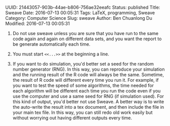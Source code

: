 UUID: 21443057-903b-44ae-b806-756ae32eeafc
Status: published
Title: Sweave
Date: 2016-07-13 00:05:31
Tags: LaTeX, programming, Sweave
Category: Computer Science
Slug: sweave
Author: Ben Chuanlong Du
Modified: 2016-07-13 00:05:31


1. Do not use sweave unless you are sure that you have run to the same
code again and again on different data sets, and you want the report
to be generate automatically each time.

2. You must start `<<...>>` at the beginning a line.

3. If you want to do simulation, you'd better set a seed for the random
number generator (RNG). In this way, you can reproduce your simulation
and the running result of the R code will always be the same. Sometime,
the result of R code will different every time you run it. For example,
if you want to test the speed of some algorithms, the time needed for
each algorithm will be different each time you run the code even if you
use the computer and use a same seed for RNG (if simulation used). For
this kind of output, you'd better not use Sweave. A better way is to
write the auto-write the result into a tex document, and then include
the file in your main tex file. In this way, you can still redo old work
easily but without worrying out having different outputs every time.
